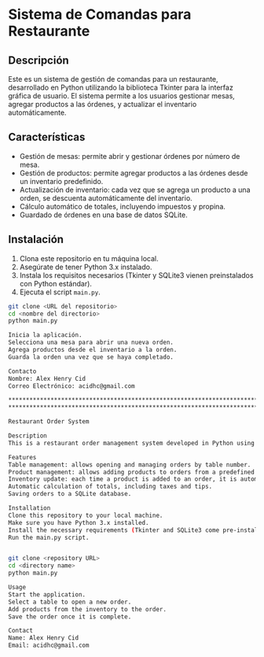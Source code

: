 # Sistema de Comandas para Restaurante

## Descripción

Este es un sistema de gestión de comandas para un restaurante, desarrollado en Python utilizando la biblioteca Tkinter para la interfaz gráfica de usuario. El sistema permite a los usuarios gestionar mesas, agregar productos a las órdenes, y actualizar el inventario automáticamente.

## Características

- Gestión de mesas: permite abrir y gestionar órdenes por número de mesa.
- Gestión de productos: permite agregar productos a las órdenes desde un inventario predefinido.
- Actualización de inventario: cada vez que se agrega un producto a una orden, se descuenta automáticamente del inventario.
- Cálculo automático de totales, incluyendo impuestos y propina.
- Guardado de órdenes en una base de datos SQLite.

## Instalación

1. Clona este repositorio en tu máquina local.
2. Asegúrate de tener Python 3.x instalado.
3. Instala los requisitos necesarios (Tkinter y SQLite3 vienen preinstalados con Python estándar).
4. Ejecuta el script `main.py`.

```bash
git clone <URL del repositorio>
cd <nombre del directorio>
python main.py

Inicia la aplicación.
Selecciona una mesa para abrir una nueva orden.
Agrega productos desde el inventario a la orden.
Guarda la orden una vez que se haya completado.

Contacto
Nombre: Alex Henry Cid
Correo Electrónico: acidhc@gmail.com

*********************************************************************************
*********************************************************************************

Restaurant Order System

Description
This is a restaurant order management system developed in Python using the Tkinter library for the graphical user interface. The system allows users to manage tables, add products to orders, and automatically update inventory.

Features
Table management: allows opening and managing orders by table number.
Product management: allows adding products to orders from a predefined inventory.
Inventory update: each time a product is added to an order, it is automatically deducted from the inventory.
Automatic calculation of totals, including taxes and tips.
Saving orders to a SQLite database.

Installation
Clone this repository to your local machine.
Make sure you have Python 3.x installed.
Install the necessary requirements (Tkinter and SQLite3 come pre-installed with standard Python).
Run the main.py script.


git clone <repository URL>
cd <directory name>
python main.py

Usage
Start the application.
Select a table to open a new order.
Add products from the inventory to the order.
Save the order once it is complete.

Contact
Name: Alex Henry Cid
Email: acidhc@gmail.com